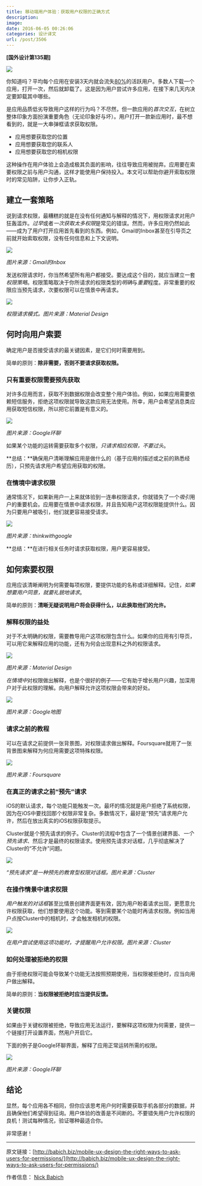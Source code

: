 ```yaml
---
title: 移动端用户体验：获取用户权限的正确方式
description: 
image: 
date: 2016-06-05 00:26:06
categories: 设计译文
url: /post/3506
---
```


**[国外设计第135期]**

![](http://babich.biz/content/images/2016/05/1-I9wnGD5Epz5XDMZevmeZ6Q.png)

你知道吗？平均每个应用在安装3天内就会流失[80%](http://andrewchen.co/new-data-shows-why-losing-80-of-your-mobile-users-is-normal-and-that-the-best-apps-do-much-better/)的活跃用户。多数人下载一个应用，打开一次，然后就卸载了。这是因为用户尝试许多应用，在接下来几天内决定要卸载其中哪些。

是应用品质低劣导致用户这样的行为吗？不尽然，但一款应用的*首次交互*，在树立整体印象方面扮演重要角色（无论印象好与坏）。用户打开一款新应用时，最不想看到的，就是一大串弹框请求获取权限。

- 应用想要获取您的位置
- 应用想要获取您的联系人
- 应用想要获取您的相机权限

这种操作在用户体验上会造成极其负面的影响，往往导致应用被抛弃。应用要在索要权限之前与用户沟通，这样才能使用户保持投入。本文可以帮助你避开索取权限时的常见陷阱，让你步入正轨。

## 建立一套策略

说到请求权限，最糟糕的就是在没有任何通知与解释的情况下，用权限请求对用户狂轰滥炸。*过早*或者*一次获取太多权限*是常见的错误。然而，许多应用仍然如此——成为了用户打开应用首先看到的东西。例如，Gmail的Inbox甚至在引导页之前就开始索取权限，没有任何信息和上下文说明。

![](http://babich.biz/content/images/2016/05/1-kcb4Cu1M8O1t5ckvAv3SjQ.png)

*图片来源：Gmail的Inbox*

发送权限请求时，你当然希望所有用户都接受。要达成这个目的，就应当建立一套*权限策略*。权限策略取决于你所请求的权限类型的*明确*与*重要*程度。非常重要的权限应当预先请求，次要权限可以在情景中再请求。

![](https://cdn.victor42.work/posts/2016-06/06-03/1-GajVCKnu8gSgxY1Cz-yrZA.png)

*权限请求模式。图片来源：Material Design*

## 何时向用户索要

确定用户是否接受请求的最关键因素，是它们何时需要用到。

简单的原则：**除非需要，否则不要请求获取权限。**

### 只有重要权限需要预先获取

对许多应用而言，获取不到数据权限会改变整个用户体验。例如，如果应用需要依赖短信服务，拒绝这项权限就导致这款应用无法使用。所幸，用户会希望消息类应用获取短信权限，所以把它前置是有意义的。

![](http://babich.biz/content/images/2016/05/1-p4ytxcyjd_6VGdNiCBYTxw.png)

*图片来源：Google环聊*

如果某个功能的运转需要获取多个权限，*只请求相应权限，不要过头*。

**总结：**确保用户清晰理解应用是做什么的（基于应用的描述或之前的熟悉经历），只预先请求用户希望应用获取的权限。

### 在情境中请求权限

通常情况下，如果新用户一上来就体验到一连串权限请求，你就错失了一个*吸引*用户的重要机会。应用要在情景中请求权限，并且告知用户这项权限能提供什么。因为只要用户被吸引，他们就更容易接受请求。

![](http://babich.biz/content/images/2016/05/1-S6_10X0PzJQZPNEAXnY3EA.jpeg)

*图片来源：thinkwithgoogle*

**总结：**在进行相关任务时请求获取权限，用户更容易接受。

## 如何索要权限

应用应该清晰阐明为何需要每项权限，要提供功能的名称或详细解释。记住，*如果想要用户同意，就要礼貌地请求*。

简单的原则：**清晰无疑说明用户将会获得什么，以此换取他们的允许。**

### 解释权限的益处

对于不太明确的权限，需要教导用户这项权限包含什么。如果你的应用有引导页，可以用它来解释应用的功能，还有为何会出现意料之外的权限请求。

![](http://babich.biz/content/images/2016/05/1-CNm7gdwV0jI-vfZkI3HhOQ.png)

*图片来源：Material Design*

*在情境中*对权限做出解释，也是个很好的例子——它有助于增长用户兴趣，加深用户对于此权限的理解。向用户解释允许这项权限会带来的好处。

![](http://babich.biz/content/images/2016/05/1-KfBad7D6Q7fOtvhFPFHztg.png)

*图片来源：Google地图*

### 请求之前的教程

可以在请求之前提供一张背景图，对权限请求做出解释。Foursquare就用了一张背景图来解释为何应用需要这项特殊权限。

![](http://babich.biz/content/images/2016/05/0-WN_MiV5XlVcFyemB.png)

*图片来源：Foursquare*

### 在真正的请求之前“预先”请求

iOS的默认请求，每个功能只能触发一次。最坏的情况就是用户拒绝了系统权限，因为在iOS中要找回那个权限非常复杂。多数情况下，最好是“预先”请求用户允许，然后在放出真实的iOS权限获取提示。

Cluster就是个预先请求的例子。Cluster的流程中包含了一个情景创建界面、*一个预先请求*、然后才是最终的权限请求。使用预先请求对话框，几乎彻底解决了Cluster的“不允许”问题。

![](http://babich.biz/content/images/2016/05/0-oj-qX0XECEPFItHd-.jpg)

*“预先请求”是一种预先的教育型权限对话框。图片来源：Cluster*

### 在操作情景中请求权限

*用户触发的对话框*甚至比情景创建界面更有效，因为用户盼着请求出现，更愿意允许权限获取，他们想要使用这个功能。等到需要某个功能时再请求权限。例如当用户点按Cluster中的相机时，才会触发相机的权限。

![](http://babich.biz/content/images/2016/05/0-up36JCb2fLtMb5bk-.jpg)

*在用户尝试使用这项功能时，才提醒用户允许权限。图片来源：Cluster*

### 如何处理被拒绝的权限

由于拒绝权限可能会导致某个功能无法按照预期使用，当权限被拒绝时，应当向用户做出解释。

简单的原则：**当权限被拒绝时应当提供反馈。**

### 关键权限

如果由于关键权限被拒绝，导致应用无法运行，要解释这项权限为何需要，提供一个链接打开设置界面，然用户开启它。

下面的例子是Google环聊界面，解释了应用正常运转所需的权限。

![](http://babich.biz/content/images/2016/05/1-LhwiuOaDBnXibjuSOLB2Bw.png)

*图片来源：Google环聊*

## 结论

显然，每个应用各不相同，但你应该思考用户何时需要获取手机各部分的数据，并且确保他们希望得到征询。用户体验的改善是不间断的。不要错失用户允许权限的良机！测试每种情况，验证哪种最适合你。

非常感谢！

---

原文链接：[http://babich.biz/mobile-ux-design-the-right-ways-to-ask-users-for-permissions/](http://babich.biz/mobile-ux-design-the-right-ways-to-ask-users-for-permissions/)

作者信息：
[Nick Babich](http://babich.biz/author/nick/)